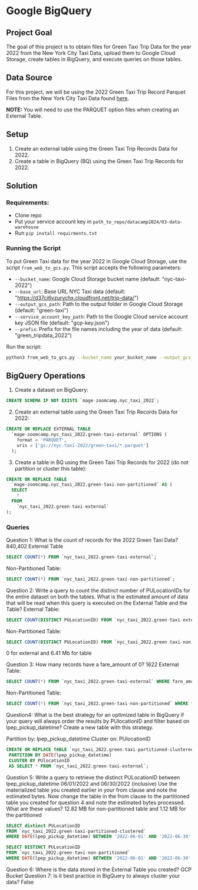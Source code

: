 
# Google BigQuery
## Project Goal
The goal of this project is to obtain files for Green Taxi Trip Data for the year 2022 from the New York City Taxi Data, upload them to Google Cloud Storage, create tables in BigQuery, and execute queries on those tables.

## Data Source
For this project, we will be using the 2022 Green Taxi Trip Record Parquet Files from the New York City Taxi Data found [here](https://www.nyc.gov/site/tlc/about/tlc-trip-record-data.page).

**NOTE:** You will need to use the PARQUET option files when creating an External Table.

## Setup
1. Create an external table using the Green Taxi Trip Records Data for 2022.
2. Create a table in BigQuery (BQ) using the Green Taxi Trip Records for 2022.

## Solution
### Requirements:
- Clone repo
- Put your service account key in `path_to_repo/datacamp2024/03-data-warehouse`
- Run `pip install requirments.txt`

### Running the Script
To put Green Taxi data for the year 2022 in Google Cloud Storage, use the script `from_web_to_gcs.py`. This script accepts the following parameters:
- `--bucket_name`: Google Cloud Storage bucket name (default: "nyc-taxi-2022")
- `--base_url`: Base URL NYC Taxi data (default: "https://d37ci6vzurychx.cloudfront.net/trip-data/")
- `--output_gcs_path`: Path to the output folder in Google Cloud Storage (default: "green-taxi")
- `--service_account_key_path`: Path to the Google Cloud service account key JSON file (default: "gcp-key.json")
- `--prefix`: Prefix for the file names including the year of data (default: "green_tripdata_2022")

Run the script:
```bash
python3 from_web_to_gcs.py --bucket_name your_bucket_name --output_gcs_path path_to_output_folder --service_account_key_path path_to_your_service_account_json_key
```
## BigQuery Operations
1. Create a dataset on BigQuery:
```sql
CREATE SCHEMA IF NOT EXISTS `mage-zoomcamp.nyc_taxi_2022`;
```
2. Create an external table using the Green Taxi Trip Records Data for 2022:
```sql
CREATE OR REPLACE EXTERNAL TABLE
  `mage-zoomcamp.nyc_taxi_2022.green-taxi-external` OPTIONS (
    format = 'PARQUET',
    uris = ['gs://nyc-taxi-2022/green-taxi/*.parquet']
  );

 ```
3. Create a table in BQ using the Green Taxi Trip Records for 2022 (do not partition or cluster this table):
```sql
CREATE OR REPLACE TABLE
  `mage-zoomcamp.nyc_taxi_2022.green-taxi-non-partitioned` AS (
  SELECT
    *
  FROM
    `nyc_taxi_2022.green-taxi-external`
);
 ```
### Queries
 Question 1: What is the count of records for the 2022 Green Taxi Data?
 840,402
External Table
```sql
SELECT COUNT(*) FROM `nyc_taxi_2022.green-taxi-external`;
 ```
Non-Partitioned Table:
```sql
SELECT COUNT(*) FROM `nyc_taxi_2022.green-taxi-non-partitioned`;
```
Question 2: Write a query to count the distinct number of PULocationIDs for the entire dataset on both the tables.
What is the estimated amount of data that will be read when this query is executed on the External Table and the Table?
External Table:
```sql
SELECT COUNT(DISTINCT PULocationID) FROM `nyc_taxi_2022.green-taxi-external`;
```
Non-Partitioned Table:
```sql
SELECT COUNT(DISTINCT PULocationID) FROM `nyc_taxi_2022.green-taxi-non-partitioned`;

```
0 for external and 6.41  Mb for table

Question 3: How many records have a fare_amount of 0?
1622
External Table:
```sql
SELECT COUNT(*) FROM `nyc_taxi_2022.green-taxi-external` WHERE fare_amount = 0;
```
Non-Partitioned Table:
```sql
SELECT COUNT(*) FROM `nyc_taxi_2022.green-taxi-non-partitioned` WHERE fare_amount = 0;

```
Question4: What is the best strategy for an optimized table in BigQuery if your query will always order the results by PUlocationID and filter based on lpep_pickup_datetime?
Create a new table with this strategy.

Partition by: lpep_pickup_datetime
Cluster on: PUlocationID
```sql
CREATE OR REPLACE TABLE `nyc_taxi_2022.green-taxi-partitioned-clustered`
 PARTITION BY DATE(lpep_pickup_datetime)
 CLUSTER BY PUlocationID
 AS SELECT * FROM `nyc_taxi_2022.green-taxi-external`;
```
Question 5: Write a query to retrieve the distinct PULocationID between lpep_pickup_datetime 06/01/2022 and 06/30/2022 (inclusive)
Use the materialized table you created earlier in your from clause and note the estimated bytes. Now change the table in the from clause to the partitioned table you created for question 4 and note the estimated bytes processed. What are these values?
12.82 MB for non-partitioned table and 1.12 MB for the partitioned 
```sql
SELECT distinct PULocationID
FROM `nyc_taxi_2022.green-taxi-partitioned-clustered`
WHERE DATE(lpep_pickup_datetime) BETWEEN '2022-06-01' AND '2022-06-30';

SELECT DISTINCT PULocationID
FROM `nyc_taxi_2022.green-taxi-non-partitioned`
WHERE DATE(lpep_pickup_datetime) BETWEEN '2022-06-01' AND '2022-06-30';

```
Question 6: Where is the data stored in the External Table you created?
GCP Bucket
Question 7: Is it best practice in BigQuery to always cluster your data?
False